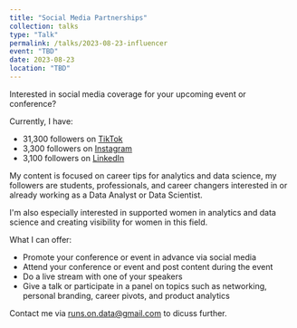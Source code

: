 ```yaml
---
title: "Social Media Partnerships"
collection: talks
type: "Talk"
permalink: /talks/2023-08-23-influencer
event: "TBD"
date: 2023-08-23
location: "TBD"
---
```


Interested in social media coverage for your upcoming event or conference? 

Currently, I have: 
- 31,300 followers on [TikTok](https://www.tiktok.com/@data_storyteller)
- 3,300 followers on [Instagram](https://www.instagram.com/data.story.teller)
- 3,100 followers on [LinkedIn](https://www.linkedin.com/in/magwolff/)

My content is focused on career tips for analytics and data science, my followers are students, professionals, and career changers interested in or already working as a Data Analyst or Data Scientist. 

I'm also especially interested in supported women in analytics and data science and creating visibility for women in this field. 

What I can offer: 
- Promote your conference or event in advance via social media
- Attend your conference or event and post content during the event
- Do a live stream with one of your speakers 
- Give a talk or participate in a panel on topics such as networking, personal branding, career pivots, and product analytics

Contact me via runs.on.data@gmail.com to dicuss further. 
